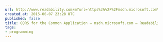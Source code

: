 ```yaml
---
url: http://www.readability.com/m?url=https%3A%2F%2Fmsdn.microsoft.com%2Fen-gb%2Fmagazine%2Fmt147237.aspx
created_at: 2015-06-07 23:28 UTC
published: false
title: CQRS for the Common Application — msdn.microsoft.com — Readability
tags:
- programming
---
```



